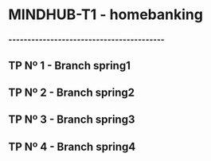 # MINDHUB-T1 - homebanking
### -----------------------------------------
## TP Nº 1 - Branch spring1
## TP Nº 2 - Branch spring2
## TP Nº 3 - Branch spring3
## TP Nº 4 - Branch spring4

